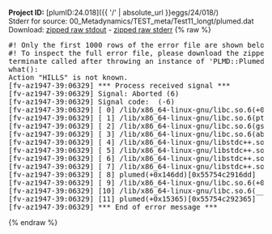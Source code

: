 **Project ID:** [plumID:24.018]({{ '/' | absolute_url }}eggs/24/018/)  
Stderr for source:  00_Metadynamics/TEST_meta/Test11_longt/plumed.dat   
Download: [zipped raw stdout](plumed.dat.plumed.stdout.txt.zip) - [zipped raw stderr](plumed.dat.plumed.stderr.txt.zip) 
{% raw %}
<pre>
#! Only the first 1000 rows of the error file are shown below
#! To inspect the full error file, please download the zipped raw stderr file above
terminate called after throwing an instance of 'PLMD::Plumed::Exception'
what():
Action "HILLS" is not known.
[fv-az1947-39:06329] *** Process received signal ***
[fv-az1947-39:06329] Signal: Aborted (6)
[fv-az1947-39:06329] Signal code:  (-6)
[fv-az1947-39:06329] [ 0] /lib/x86_64-linux-gnu/libc.so.6(+0x45330)[0x7f46b4c45330]
[fv-az1947-39:06329] [ 1] /lib/x86_64-linux-gnu/libc.so.6(pthread_kill+0x11c)[0x7f46b4c9eb2c]
[fv-az1947-39:06329] [ 2] /lib/x86_64-linux-gnu/libc.so.6(gsignal+0x1e)[0x7f46b4c4527e]
[fv-az1947-39:06329] [ 3] /lib/x86_64-linux-gnu/libc.so.6(abort+0xdf)[0x7f46b4c288ff]
[fv-az1947-39:06329] [ 4] /lib/x86_64-linux-gnu/libstdc++.so.6(+0xa5ff5)[0x7f46b50a5ff5]
[fv-az1947-39:06329] [ 5] /lib/x86_64-linux-gnu/libstdc++.so.6(+0xbb0da)[0x7f46b50bb0da]
[fv-az1947-39:06329] [ 6] /lib/x86_64-linux-gnu/libstdc++.so.6(_ZSt10unexpectedv+0x0)[0x7f46b50a5a55]
[fv-az1947-39:06329] [ 7] /lib/x86_64-linux-gnu/libstdc++.so.6(+0xa5a6f)[0x7f46b50a5a6f]
[fv-az1947-39:06329] [ 8] plumed(+0x146dd)[0x55754c2916dd]
[fv-az1947-39:06329] [ 9] /lib/x86_64-linux-gnu/libc.so.6(+0x2a1ca)[0x7f46b4c2a1ca]
[fv-az1947-39:06329] [10] /lib/x86_64-linux-gnu/libc.so.6(__libc_start_main+0x8b)[0x7f46b4c2a28b]
[fv-az1947-39:06329] [11] plumed(+0x15365)[0x55754c292365]
[fv-az1947-39:06329] *** End of error message ***
</pre>
{% endraw %}
